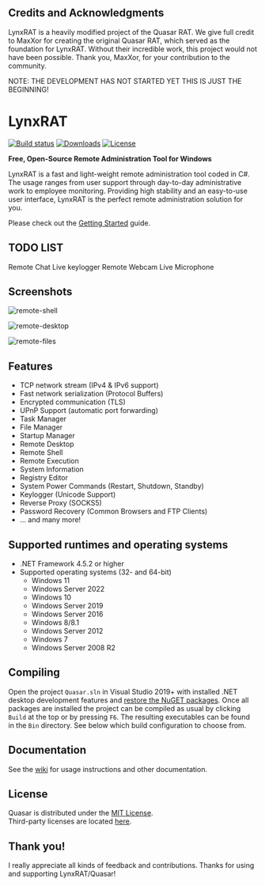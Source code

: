 ## Credits and Acknowledgments

LynxRAT is a heavily modified project of the Quasar RAT. We give full credit to MaxXor for creating the original Quasar RAT, which served as the foundation for LynxRAT. Without their incredible work, this project would not have been possible. Thank you, MaxXor, for your contribution to the community.


NOTE: THE DEVELOPMENT HAS NOT STARTED YET THIS IS JUST THE BEGINNING!

# LynxRAT

[![Build status](https://ci.appveyor.com/api/projects/status/5857hfy6r1ltb5f2?svg=true)](https://ci.appveyor.com/project/MaxXor/Quasar)
[![Downloads](https://img.shields.io/github/downloads/LynxRAT/LynxRAT/total.svg)](https://github.com/LynxRAT/LynxRAT/releases)
[![License](https://img.shields.io/github/license/Quasar/Quasar.svg)](LICENSE)

**Free, Open-Source Remote Administration Tool for Windows**

LynxRAT is a fast and light-weight remote administration tool coded in C#. The usage ranges from user support through day-to-day administrative work to employee monitoring. Providing high stability and an easy-to-use user interface, LynxRAT is the perfect remote administration solution for you.

Please check out the [Getting Started](https://github.com/Quasar/Quasar/wiki/Getting-Started) guide.


## TODO LIST

Remote Chat
Live keylogger
Remote Webcam
Live Microphone

## Screenshots

![remote-shell](Images/remote-shell.png)

![remote-desktop](Images/remote-desktop.png)

![remote-files](Images/remote-files.png)

## Features
* TCP network stream (IPv4 & IPv6 support)
* Fast network serialization (Protocol Buffers)
* Encrypted communication (TLS)
* UPnP Support (automatic port forwarding)
* Task Manager
* File Manager
* Startup Manager
* Remote Desktop
* Remote Shell
* Remote Execution
* System Information
* Registry Editor
* System Power Commands (Restart, Shutdown, Standby)
* Keylogger (Unicode Support)
* Reverse Proxy (SOCKS5)
* Password Recovery (Common Browsers and FTP Clients)
* ... and many more!

## Supported runtimes and operating systems
* .NET Framework 4.5.2 or higher
* Supported operating systems (32- and 64-bit)
  * Windows 11
  * Windows Server 2022
  * Windows 10
  * Windows Server 2019
  * Windows Server 2016
  * Windows 8/8.1
  * Windows Server 2012
  * Windows 7
  * Windows Server 2008 R2

## Compiling
Open the project `Quasar.sln` in Visual Studio 2019+ with installed .NET desktop development features and [restore the NuGET packages](https://docs.microsoft.com/en-us/nuget/consume-packages/package-restore). Once all packages are installed the project can be compiled as usual by clicking `Build` at the top or by pressing `F6`. The resulting executables can be found in the `Bin` directory. See below which build configuration to choose from.

## Documentation
See the [wiki](https://github.com/Quasar/Quasar/wiki) for usage instructions and other documentation.

## License
Quasar is distributed under the [MIT License](LICENSE).  
Third-party licenses are located [here](Licenses).

## Thank you!
I really appreciate all kinds of feedback and contributions. Thanks for using and supporting LynxRAT/Quasar!
